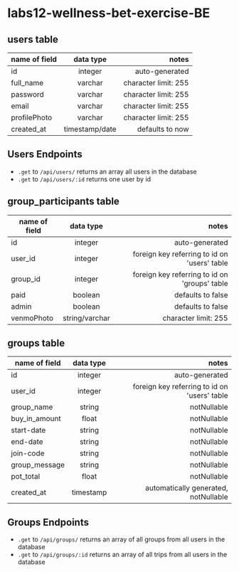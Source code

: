 # labs12-wellness-bet-exercise-BE

## users table

| name of field | data type | notes |
| ------------- |:-------------:| -----:|
| id | integer | auto-generated |
| full_name | varchar | character limit: 255 |
| password | varchar |  character limit: 255 |
| email | varchar | character limit: 255 |
| profilePhoto | varchar | character limit: 255 |
| created_at | timestamp/date | defaults to now |  

## Users Endpoints

- `.get` to `/api/users/` returns an array all users in the database
- `.get` to `/api/users/:id` returns one user by id

## group_participants table

 | name of field | data type | notes |
 | ------------- |:-------------:| -----:|
 | id | integer | auto-generated |
 | user_id | integer | foreign key referring to id on 'users' table |
  | group_id | integer | foreign key referring to id on 'groups' table |
  | paid | boolean | defaults to false |
  | admin | boolean | defaults to false |
  | venmoPhoto | string/varchar | character limit: 255 |

## groups table

 | name of field | data type | notes |
 | ------------- |:-------------:| -----:|
 | id | integer | auto-generated |
 | user_id | integer | foreign key referring to id on 'users' table |
 | group_name | string | notNullable |
 | buy_in_amount | float | notNullable |
 | start-date | string | notNullable |
 | end-date | string | notNullable |
 | join-code | string | notNullable |
 | group_message | string | notNullable |
 | pot_total | float | notNullable |
 | created_at | timestamp | automatically generated, notNullable |

## Groups Endpoints

- `.get` to `/api/groups/` returns an array of all groups from all users in the database
- `.get` to `/api/groups/:id` returns an array of all trips from all users in the database